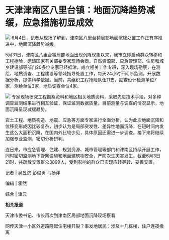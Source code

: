

# 天津津南区八里台镇：地面沉降趋势减缓，应急措施初显成效

![](https://inews.gtimg.com/om_bt/OUUMGx5QIqdxzGNL1SjQZjUtAq9FN4YqthZQ4gbasOTEsAA/1000)
6月4日，记者从现场了解到，津南区八里台镇局部地面沉降处置工作正有序推进中，地面沉降趋势减缓。

5月31日，津南区八里台镇局部地面出现沉降现象以来，我市立即启动群众转移和工程抢险，邀请国家有关部委专家现场会商。自然资源部、应急管理部、住房和城乡建设部等部门20多位专家已经抵津，成立相关工作专班，深入现场勘察，在测绘、地质调查、工程建设等领域指导处置工作，每天24小时不间断监测，开展数据分析，提供科学依据。当前，共组织工程抢险队伍11支，勘查设计检测单位7家，测绘单位3家，地质调查单位4家。

![](https://inews.gtimg.com/om_bt/OXkB3Fd5h_obmRFns6wXO_ssoWO6Xo3JgOkqsf6b6nY9oAA/1000)
专家现场研究工程勘察资料和地区相关地质资料，采取先进技术手段，对多种调查监测结果进行相互验证，保证监测数据质量。目前测量与调查的情况显示，地面沉降呈现减缓趋势。

岩土工程、地质构造、地震、应急等方面专家进行全面分析，认为此次地面沉降和位移变形成因比较复杂，初步认为是局部突发性、差异性地面沉降，在短时间内发生这么大面积沉降，在国内外比较少见，具体原因还需进一步调查。接下来将继续加强专业监测，密切分析研判。

连日来，市应急管理、住建、规划资源、城市管理等部门和津南区持续开展工作，同时密切监测地下管网设施和地面建筑物安全，严防次生灾害发生。截至6月3日21时，共疏散安置群众3899人，受到影响的群众已实现应转尽转、妥善安置。

记者 | 吴昱滨 彭俊勇 马扬洋

编辑 | 霍然

综合 | 津云

**相关报道**

天津市委书记、市长再次到津南区局部地面沉降现场察看

网传天津一小区外道路隆起住宅楼开裂？事发地居民：涉及十几栋楼，住户连夜撤离


